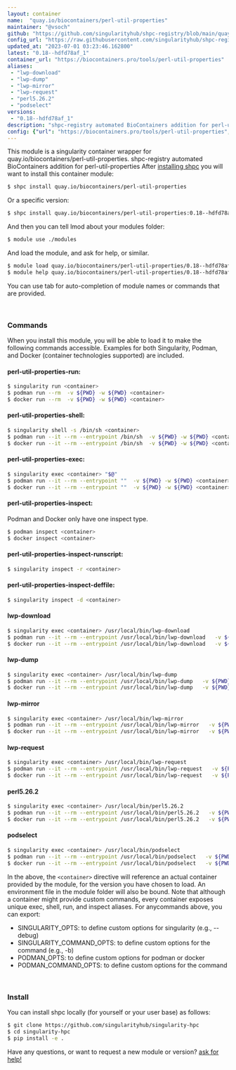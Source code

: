 ```yaml
---
layout: container
name:  "quay.io/biocontainers/perl-util-properties"
maintainer: "@vsoch"
github: "https://github.com/singularityhub/shpc-registry/blob/main/quay.io/biocontainers/perl-util-properties/container.yaml"
config_url: "https://raw.githubusercontent.com/singularityhub/shpc-registry/main/quay.io/biocontainers/perl-util-properties/container.yaml"
updated_at: "2023-07-01 03:23:46.162800"
latest: "0.18--hdfd78af_1"
container_url: "https://biocontainers.pro/tools/perl-util-properties"
aliases:
 - "lwp-download"
 - "lwp-dump"
 - "lwp-mirror"
 - "lwp-request"
 - "perl5.26.2"
 - "podselect"
versions:
 - "0.18--hdfd78af_1"
description: "shpc-registry automated BioContainers addition for perl-util-properties"
config: {"url": "https://biocontainers.pro/tools/perl-util-properties", "maintainer": "@vsoch", "description": "shpc-registry automated BioContainers addition for perl-util-properties", "latest": {"0.18--hdfd78af_1": "sha256:fac8c756c813408f9e64283e8fb4eb93ab4ba28450702cb6dcd25deebde889c0"}, "tags": {"0.18--hdfd78af_1": "sha256:fac8c756c813408f9e64283e8fb4eb93ab4ba28450702cb6dcd25deebde889c0"}, "docker": "quay.io/biocontainers/perl-util-properties", "aliases": {"lwp-download": "/usr/local/bin/lwp-download", "lwp-dump": "/usr/local/bin/lwp-dump", "lwp-mirror": "/usr/local/bin/lwp-mirror", "lwp-request": "/usr/local/bin/lwp-request", "perl5.26.2": "/usr/local/bin/perl5.26.2", "podselect": "/usr/local/bin/podselect"}}
---
```


This module is a singularity container wrapper for quay.io/biocontainers/perl-util-properties.
shpc-registry automated BioContainers addition for perl-util-properties
After [installing shpc](#install) you will want to install this container module:


```bash
$ shpc install quay.io/biocontainers/perl-util-properties
```

Or a specific version:

```bash
$ shpc install quay.io/biocontainers/perl-util-properties:0.18--hdfd78af_1
```

And then you can tell lmod about your modules folder:

```bash
$ module use ./modules
```

And load the module, and ask for help, or similar.

```bash
$ module load quay.io/biocontainers/perl-util-properties/0.18--hdfd78af_1
$ module help quay.io/biocontainers/perl-util-properties/0.18--hdfd78af_1
```

You can use tab for auto-completion of module names or commands that are provided.

<br>

### Commands

When you install this module, you will be able to load it to make the following commands accessible.
Examples for both Singularity, Podman, and Docker (container technologies supported) are included.

#### perl-util-properties-run:

```bash
$ singularity run <container>
$ podman run --rm  -v ${PWD} -w ${PWD} <container>
$ docker run --rm  -v ${PWD} -w ${PWD} <container>
```

#### perl-util-properties-shell:

```bash
$ singularity shell -s /bin/sh <container>
$ podman run --it --rm --entrypoint /bin/sh  -v ${PWD} -w ${PWD} <container>
$ docker run --it --rm --entrypoint /bin/sh  -v ${PWD} -w ${PWD} <container>
```

#### perl-util-properties-exec:

```bash
$ singularity exec <container> "$@"
$ podman run --it --rm --entrypoint ""  -v ${PWD} -w ${PWD} <container> "$@"
$ docker run --it --rm --entrypoint ""  -v ${PWD} -w ${PWD} <container> "$@"
```

#### perl-util-properties-inspect:

Podman and Docker only have one inspect type.

```bash
$ podman inspect <container>
$ docker inspect <container>
```

#### perl-util-properties-inspect-runscript:

```bash
$ singularity inspect -r <container>
```

#### perl-util-properties-inspect-deffile:

```bash
$ singularity inspect -d <container>
```


#### lwp-download

```bash
$ singularity exec <container> /usr/local/bin/lwp-download
$ podman run --it --rm --entrypoint /usr/local/bin/lwp-download   -v ${PWD} -w ${PWD} <container> -c " $@"
$ docker run --it --rm --entrypoint /usr/local/bin/lwp-download   -v ${PWD} -w ${PWD} <container> -c " $@"
```


#### lwp-dump

```bash
$ singularity exec <container> /usr/local/bin/lwp-dump
$ podman run --it --rm --entrypoint /usr/local/bin/lwp-dump   -v ${PWD} -w ${PWD} <container> -c " $@"
$ docker run --it --rm --entrypoint /usr/local/bin/lwp-dump   -v ${PWD} -w ${PWD} <container> -c " $@"
```


#### lwp-mirror

```bash
$ singularity exec <container> /usr/local/bin/lwp-mirror
$ podman run --it --rm --entrypoint /usr/local/bin/lwp-mirror   -v ${PWD} -w ${PWD} <container> -c " $@"
$ docker run --it --rm --entrypoint /usr/local/bin/lwp-mirror   -v ${PWD} -w ${PWD} <container> -c " $@"
```


#### lwp-request

```bash
$ singularity exec <container> /usr/local/bin/lwp-request
$ podman run --it --rm --entrypoint /usr/local/bin/lwp-request   -v ${PWD} -w ${PWD} <container> -c " $@"
$ docker run --it --rm --entrypoint /usr/local/bin/lwp-request   -v ${PWD} -w ${PWD} <container> -c " $@"
```


#### perl5.26.2

```bash
$ singularity exec <container> /usr/local/bin/perl5.26.2
$ podman run --it --rm --entrypoint /usr/local/bin/perl5.26.2   -v ${PWD} -w ${PWD} <container> -c " $@"
$ docker run --it --rm --entrypoint /usr/local/bin/perl5.26.2   -v ${PWD} -w ${PWD} <container> -c " $@"
```


#### podselect

```bash
$ singularity exec <container> /usr/local/bin/podselect
$ podman run --it --rm --entrypoint /usr/local/bin/podselect   -v ${PWD} -w ${PWD} <container> -c " $@"
$ docker run --it --rm --entrypoint /usr/local/bin/podselect   -v ${PWD} -w ${PWD} <container> -c " $@"
```



In the above, the `<container>` directive will reference an actual container provided
by the module, for the version you have chosen to load. An environment file in the
module folder will also be bound. Note that although a container
might provide custom commands, every container exposes unique exec, shell, run, and
inspect aliases. For anycommands above, you can export:

 - SINGULARITY_OPTS: to define custom options for singularity (e.g., --debug)
 - SINGULARITY_COMMAND_OPTS: to define custom options for the command (e.g., -b)
 - PODMAN_OPTS: to define custom options for podman or docker
 - PODMAN_COMMAND_OPTS: to define custom options for the command

<br>

### Install

You can install shpc locally (for yourself or your user base) as follows:

```bash
$ git clone https://github.com/singularityhub/singularity-hpc
$ cd singularity-hpc
$ pip install -e .
```

Have any questions, or want to request a new module or version? [ask for help!](https://github.com/singularityhub/singularity-hpc/issues)